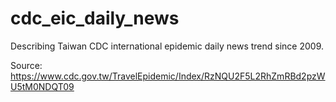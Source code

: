 # cdc_eic_daily_news
Describing Taiwan CDC international epidemic daily news trend since 2009.

Source: https://www.cdc.gov.tw/TravelEpidemic/Index/RzNQU2F5L2RhZmRBd2pzWU5tM0NDQT09